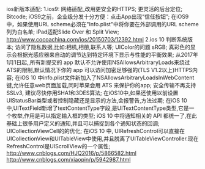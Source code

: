 ios新版本适配:
1.ios9:
网络适配_改用更安全的HTTPS;
更灵活的后台定位;
Bitcode;
iOS9之前，企业级分发十分方便：点击App出现“信任按钮”;
在iOS9中，如果使用URL scheme必须在"Info.plist"中将你要在外部调用的URL scheme列为白名单;
iPad适配Slide Over 和 Split View;
http://www.cocoachina.com/ios/20150703/12392.html
2.ios 10
判断系统版本;
访问了隐私数据,比如:相机,相册,联系人等;
UIColor的问题 sRGB;
真彩色的显示会根据光感应器来自动的调节达到特定环境下显示与性能的平衡效果;
从2017年1月1日起,,所有新提交的 app 默认不允许使用NSAllowsArbitraryLoads来绕过ATS的限制,默认情况下你的 app 可以访问加密足够强的(TLS V1.2以上)HTTPS内容;
在iOS 10 中info.plist文件新加入了NSAllowsArbitraryLoadsInWebContent键,允许任意web页面加载,同时苹果会用 ATS 来保护你的app;
安全传输不再支持SSLv3, 建议尽快停用SHA1和3DES算法;
在iOS10中,如果还使用以前设置UIStatusBar类型或者控制隐藏还是显示的方法,会报警告,方法过期;
在iOS 10 中,UITextField新增了textContentType字段,是UITextContentType类型,它是一个枚举,作用是可以指定输入框的类型;
iOS 10 中将通知相关的 API 都统一了,在此基础上很多用户定义的通知,并且可以捕捉到各个通知状态的回调;
UICollectionViewCell的的优化;
在iOS 10 中, UIRefreshControl可以直接在UICollectionView和UITableView中使用,并且脱离了UITableViewController.现在RefreshControl是UIScrollView的一个属性;
http://www.cnblogs.com/HJQ2016/p/5866582.html
http://www.cnblogs.com/xiaopin/p/5942987.html
